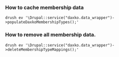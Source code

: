 ### How to cache membership data

```
drush ev '\Drupal::service("daxko.data_wrapper")->populateDaxkoMembershipTypes();'
```

### How to remove all membership data.

```
drush ev '\Drupal::service("daxko.data_wrapper")->deleteMembershipTypeMappings();'
```
